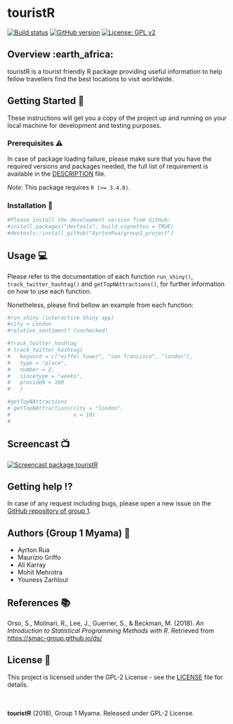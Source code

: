 touristR
================

[![Build
status](https://img.shields.io/badge/build-passing-brightgreen.svg)](https://github.com/AyrtonRua/group1_project)
[![GitHub
version](https://img.shields.io/badge/Package%20version-1.0.0-orange.svg)](https://github.com/AyrtonRua/group1_project)
[![License: GPL
v2](https://img.shields.io/badge/License-GPL%20v2-blue.svg)](https://www.gnu.org/licenses/old-licenses/gpl-2.0.en.html)

## Overview :earth\_africa:

touristR is a tourist friendly R package providing useful information to
help fellow travellers find the best locations to visit worldwide.

## Getting Started :runner:

These instructions will get you a copy of the project up and running on
your local machine for development and testing purposes.

### Prerequisites :warning:

In case of package loading failure, please make sure that you have the
required versions and packages needed, the full list of requirement is
available in the
[DESCRIPTION](https://github.com/AyrtonRua/group1_project/blob/master/DESCRIPTION)
file.

*Note*: This package requires `R (>= 3.4.0)`.

### Installation :rocket:

``` r
#Please install the development version from GitHub:
#install.packages("devtools", build_vignettes = TRUE)
#devtools::install_github("AyrtonRua/group1_project")
```

## Usage :computer:

Please refer to the documentation of each function `run_shiny()`,
`track_twitter_hashtag()` and `getTopNAttractions()`, for further
information on how to use each function.

Nonetheless, please find bellow an example from each function:

``` r
#run_shiny (interactive Shiny app)
#city = London
#relative_sentiment? (unchecked)

#track_twitter_hashtag
# track_twitter_hashtag(
#   keyword = c("eiffel tower", "san francisco", "london"),
#   type = "place",
#   number = 2,
#   sincetype = "weeks",
#   provideN = 100
#   )

#getTopNAttractions
# getTopNAttractions(city = "london",
#                    n = 10)
#
```

## Screencast :tv:

<!-- Video Presentation of the group -->

[![Screencast package
touristR](http://img.youtube.com/vi/p6urWb3U07M/maxresdefault.jpg)](http://www.youtube.com/watch_popup?v=p6urWb3U07M "Screencast package touristR")

## Getting help :interrobang:

In case of any request including bugs, please open a new issue on the
[GitHub repository of
group 1](https://github.com/AyrtonRua/group1_project).

## Authors (Group 1 Myama) :santa:

  - Ayrton Rua
  - Maurizio Griffo
  - Ali Karray
  - Mohit Mehrotra
  - Youness Zarhloul

## References :books:

Orso, S., Molinari, R., Lee, J., Guerrier, S., & Beckman, M. (2018). *An
Introduction to Statistical Programming Methods with R*. Retrieved from
<https://smac-group.github.io/ds/>

## License :scroll:

This project is licensed under the GPL-2 License - see the
[LICENSE](https://github.com/AyrtonRua/group1_project/blob/master/LICENSE)
file for details.

<br><br> **touristR** (2018), Group 1 Myama. Released under GPL-2
License.
